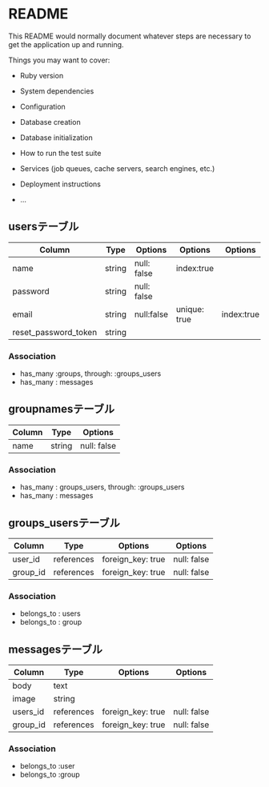 # README

This README would normally document whatever steps are necessary to get the
application up and running.

Things you may want to cover:

* Ruby version

* System dependencies

* Configuration

* Database creation

* Database initialization

* How to run the test suite

* Services (job queues, cache servers, search engines, etc.)

* Deployment instructions

* ...

## usersテーブル

|Column|Type|Options|Options|Options|
|------|----|-------|-------|-------|
|name|string|null: false|index:true|
|password|string|null: false|
|email|string|null:false|unique: true|index:true|
|reset_password_token|string|

### Association
- has_many :groups, through: :groups_users
- has_many : messages



## groupnamesテーブル
|Column|Type|Options|
|------|----|-------|
|name|string|null: false|

### Association
- has_many : groups_users, through: :groups_users
- has_many : messages

## groups_usersテーブル

|Column|Type|Options|Options|
|------|----|-------|-------|
|user_id|references|foreign_key: true|null: false|
|group_id|references|foreign_key: true|null: false|

### Association
- belongs_to : users
- belongs_to : group


## messagesテーブル

|Column|Type|Options|Options|
|------|----|-------|-------|
|body|text|
|image|string|
|users_id|references|foreign_key: true|null: false|
|group_id|references|foreign_key: true|null: false|

### Association
- belongs_to :user
- belongs_to :group
